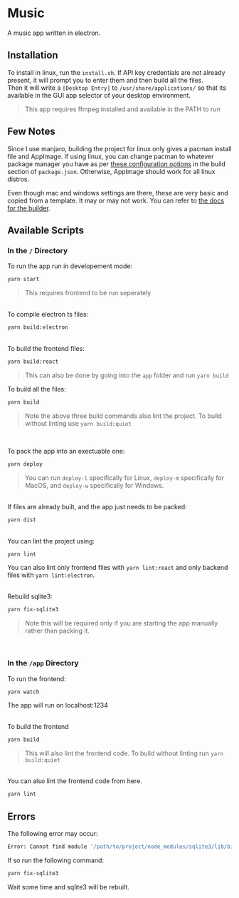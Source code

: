 # Music

A music app written in electron.

## Installation

To install in linux, run the `install.sh`. If API key credentials are not already present, it will prompt you to enter them and then build all the files.
<br>
Then it will write a `[Desktop Entry]` to `/usr/share/applications/` so that its available in the GUI app selector of your desktop environment.

> This app requires ffmpeg installed and available in the PATH to run

## Few Notes

Since I use manjaro, building the project for linux only gives a pacman install file and AppImage. If using linux, you can change pacman to whatever package manager you have as per [these configuration options](https://www.electron.build/configuration/linux) in the build section of `package.json`.
Otherwise, AppImage should work for all linux distros.

Even though mac and windows settings are there, these are very basic and copied from a template. It may or may not work. You can refer to [the docs for the builder](https://www.electron.build/).

## Available Scripts

### In the `/` Directory

To run the app run in developement mode:

```sh
yarn start
```

> This requires frontend to be run seperately

<br>
To compile electron ts files:

```sh
yarn build:electron
```

<br>
To build the frontend files:

```sh
yarn build:react
```

> This can also be done by going into the `app` folder and run `yarn build`

To build all the files:

```sh
yarn build
```

> Note the above three build commands also lint the project. To build without linting use `yarn build:quiet`

<br>

To pack the app into an exectuable one:

```sh
yarn deploy
```

> You can run `deploy-l` specifically for Linux, `deploy-m` specifically for MacOS, and `deploy-w` specifically for Windows.

<br>
If files are already built, and the app just needs to be packed:

```sh
yarn dist
```

<br>
You can lint the project using:

```sh
yarn lint
```

You can also lint only frontend files with `yarn lint:react` and only backend files with `yarn lint:electron`.

<br>
Rebuild sqlite3:

```sh
yarn fix-sqlite3
```

> Note this will be required only if you are starting the app manually rather than packing it.

<br>

### In the `/app` Directory

To run the frontend:

```sh
yarn watch
```

The app will run on localhost:1234

<br>
To build the frontend

```sh
yarn build
```

> This will also lint the frontend code. To build without linting run `yarn build:quiet`

<br>
You can also lint the frontend code from here.

```sh
yarn lint
```

## Errors

The following error may occur:

```sh
Error: Cannot find module '/path/to/project/node_modules/sqlite3/lib/binding/electron-v7.1-linux-x64/node_sqlite3.node'
```

If so run the following command:

```sh
yarn fix-sqlite3
```

Wait some time and sqlite3 will be rebuilt.
